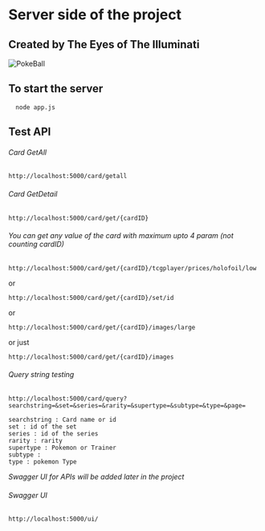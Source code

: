 # Server side of the project
## Created by The Eyes of The Illuminati
![PokeBall](https://raw.githubusercontent.com/TranDinhKhoiNguyen512/Commercial-Web-App/main/FinalProjectWAD/img/poke.ico)

## To start the server
```
  node app.js
```
## Test API
###### Card GetAll
```
http://localhost:5000/card/getall
```
###### Card GetDetail
```
http://localhost:5000/card/get/{cardID}
```
###### You can get any value of the card with maximum upto 4 param (not counting cardID)
```
http://localhost:5000/card/get/{cardID}/tcgplayer/prices/holofoil/low
```
  or
```
http://localhost:5000/card/get/{cardID}/set/id
```
  or
```
http://localhost:5000/card/get/{cardID}/images/large
```
  or just 
```
http://localhost:5000/card/get/{cardID}/images
```
###### Query string testing
```
http://localhost:5000/card/query?searchstring=&set=&series=&rarity=&supertype=&subtype=&type=&page=
```
```
searchstring : Card name or id
set : id of the set
series : id of the series
rarity : rarity
supertype : Pokemon or Trainer 
subtype : 
type : pokemon Type
```
*Swagger UI for APIs will be added later in the project*
###### Swagger UI
```
http://localhost:5000/ui/
```